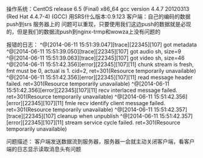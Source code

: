 操作系统：CentOS release 6.5 (Final)  x86_64  gcc version 4.4.7 20120313 (Red Hat 4.4.7-4) (GCC)
用SRS什么版本:0.9.123
客户端：自己的编码的数据push到srs 服务器上的
问题可以重现，只要使用我们这边push的数据就是必现的，但是我们的数据流push到nginx-trmp和wowza上没有问题的

报错的日志：
^@[2014-06-11 15:51:39.047][trace][22345][107] got metadata
^@[2014-06-11 15:51:39.050][trace][22345][107] got audio sh, size=9
^@[2014-06-11 15:51:39.063][trace][22345][107] got video sh, size=46
^@[2014-06-11 15:51:42.356][error][22345][107][11] chunk stream is fresh, fmt must be 0, actual is 1. cid=2, ret=301(Resource temporarily unavailable)
^@[2014-06-11 15:51:42.356][error][22345][107][11] read message header failed. ret=301(Resource temporarily unavailable)
^@[2014-06-11 15:51:42.356][error][22345][107][11] recv interlaced message failed. ret=301(Resource temporarily unavailable)
^@[2014-06-11 15:51:42.356][error][22345][107][11] fmle recv identify client message failed. ret=301(Resource temporarily unavailable)
^@[2014-06-11 15:51:42.357][trace][22345][107] cleanup when unpublish
^@[2014-06-11 15:51:42.357][error][22345][107][11] stream service cycle failed. ret=301(Resource temporarily unavailable)

问题描述：
客户端发送数据流到服务器，服务器一会就主动关闭客户端，看客户端的日志显示读取消息头有问题